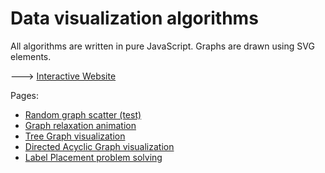 # Data visualization algorithms

All algorithms are written in pure JavaScript. Graphs are drawn using SVG elements.

---> [Interactive Website](https://diht2016.github.io/dataviz/)

Pages:
- [Random graph scatter (test)](https://diht2016.github.io/dataviz/random)
- [Graph relaxation animation](https://diht2016.github.io/dataviz/relax)
- [Tree Graph visualization](https://diht2016.github.io/dataviz/tree)
- [Directed Acyclic Graph visualization](https://diht2016.github.io/dataviz/flow)
- [Label Placement problem solving](https://diht2016.github.io/dataviz/label-placement)
